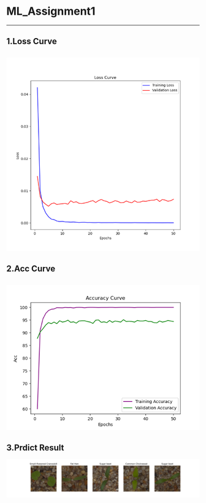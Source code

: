 # ML_Assignment1

----------------------
## 1.Loss Curve
![Loss.png](PIC%2FLoss.png)
------

## 2.Acc Curve
![Accuracy.png](PIC%2FAccuracy.png)
----

## 3.Prdict Result

![predict.png](PIC%2Fpredict.png)